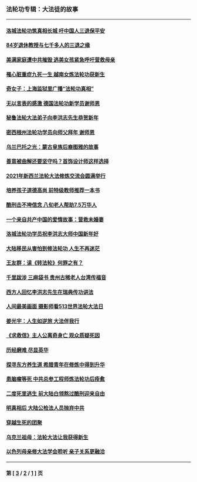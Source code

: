 ### 法轮功专辑：大法徒的故事
---
#### [洛城法轮功筑真相长城 吁中国人三退保平安](../../pages/nf1147481/n13892471.md?01130430) 
#### [84岁退休教授与七千多人的三退之缘](../../pages/nf1147481/n13796650.md?01130430) 
#### [美满家庭遭中共摧毁 逃美女孩紧急呼吁营救母亲](../../pages/nf1147481/n13792859.md?01130430) 
#### [罹心脏重症九死一生 越南女炼法轮功获新生](../../pages/nf1147481/n13732766.md?01130430) 
#### [奇女子：上海监狱里广播“法轮功真相”](../../pages/nf1147481/n13726443.md?01130430) 
#### [无以言表的感激 德国法轮功新学员谢师恩](../../pages/nf1147481/n13543790.md?01130430) 
#### [秘鲁法轮大法弟子向李洪志先生恭贺新年](../../pages/nf1147481/n13540182.md?01130430) 
#### [密西根州法轮功学员向师父拜年 谢师恩](../../pages/nf1147481/n13538183.md?01130430) 
#### [乌兰巴托之光：蒙古皇族后裔图雅的故事](../../pages/nf1147481/n13155759.md?01130430) 
#### [善意被曲解还要坚守吗？首饰设计师这样选择](../../pages/nf1147481/n13077575.md?01130430) 
#### [2021年新西兰法轮大法修炼交流会圆满举行](../../pages/nf1147481/n13033149.md?01130430) 
#### [培养孩子道德高尚 前特级教师推荐一本书](../../pages/nf1147481/n12938640.md?01130430) 
#### [酷刑击不垮信念 八旬老人帮助7.5万华人](../../pages/nf1147481/n12880712.md?01130430) 
#### [一个来自共产中国的爱情故事：营救未婚妻](../../pages/nf1147481/n12778386.md?01130430) 
#### [洛城法轮功学员祝李洪志大师中国新年好](../../pages/nf1147481/n12724685.md?01130430) 
#### [大陆移民从害怕到修法轮功 人生不再迷茫](../../pages/nf1147481/n12414325.md?01130430) 
#### [王友群：读《转法轮》何罪之有？](../../pages/nf1147481/n12408647.md?01130430) 
#### [千里跋涉 三麻袋书 贵州古稀老人台湾传福音](../../pages/nf1147481/n12198750.md?01130430) 
#### [西方人回忆李洪志先生在瑞典传功讲法](../../pages/nf1147481/n12099607.md?01130430) 
#### [人间最美画面 摄影师看513世界法轮大法日](../../pages/nf1147481/n12094118.md?01130430) 
#### [姜光宇：人生如逆旅 大法伴我行](../../pages/nf1147481/n12088664.md?01130430) 
#### [《求救信》主人公离奇身亡 观众质疑死因](../../pages/nf1147481/n11845215.md?01130430) 
#### [历经磨难 尽显英华](../../pages/nf1147481/n11723297.md?01130430) 
#### [探寻东方养生道 希腊青年在修炼中得到升华](../../pages/nf1147481/n11494502.md?01130430) 
#### [患脑瘤等死 中共总参工程师炼法轮功后痊愈](../../pages/nf1147481/n11466682.md?01130430) 
#### [二度死里逃生 前大陆白领熬过酷刑迎来自由](../../pages/nf1147481/n11368594.md?01130430) 
#### [明真相后 大陆公检法人员抛弃中共](../../pages/nf1147481/n11358618.md?01130430) 
#### [穿越生死的团聚](../../pages/nf1147481/n11258922.md?01130430) 
#### [乌克兰祖母：法轮大法让我获得新生](../../pages/nf1147481/n11269457.md?01130430) 
#### [以色列母亲修大法学会聆听 亲子关系更融洽](../../pages/nf1147481/n11268195.md?01130430) 

---
#### 第 [ [3](./3.md?01130430) / [2](./2.md?01130430) / [1](./1.md?01130430) ] 页
